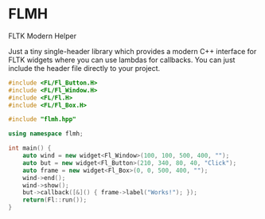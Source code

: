 # FLMH
FLTK Modern Helper

Just a tiny single-header library which provides a modern C++ interface for FLTK widgets where you can use lambdas for callbacks. You can just include the header file directly to your project.

```c++
#include <FL/Fl_Button.H>
#include <FL/Fl_Window.H>
#include <FL/Fl.H>
#include <FL/Fl_Box.H>

#include "flmh.hpp"

using namespace flmh;

int main() {
    auto wind = new widget<Fl_Window>(100, 100, 500, 400, "");
    auto but = new widget<Fl_Button>(210, 340, 80, 40, "Click");
    auto frame = new widget<Fl_Box>(0, 0, 500, 400, "");
    wind->end();
    wind->show();
    but->callback([&]() { frame->label("Works!"); });
    return(Fl::run());
}
```
